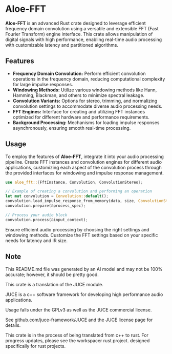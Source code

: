 # Aloe-FFT

**Aloe-FFT** is an advanced Rust crate designed to leverage efficient frequency domain convolution using a versatile and extensible FFT (Fast Fourier Transform) engine interface. This crate allows manipulation of digital signals with high performance, enabling real-time audio processing with customizable latency and partitioned algorithms.

## Features
- **Frequency Domain Convolution:** Perform efficient convolution operations in the frequency domain, reducing computational complexity for large impulse responses.
- **Windowing Methods:** Utilize various windowing methods like Hann, Hamming, Blackman, and others to minimize spectral leakage.
- **Convolution Variants:** Options for stereo, trimming, and normalizing convolution settings to accommodate diverse audio processing needs.
- **FFT Engines:** Interface for creating and utilizing FFT instances optimized for different hardware and performance requirements.
- **Background Processing:** Mechanisms for loading impulse responses asynchronously, ensuring smooth real-time processing.

## Usage
To employ the features of **Aloe-FFT**, integrate it into your audio processing pipeline. Create FFT instances and convolution engines for different audio applications, customizing each aspect of the convolution process through the provided interfaces for windowing and impulse response management.

```rust
use aloe_fft::{FftInstance, Convolution, ConvolutionStereo};

// Example of creating a convolution and performing an operation
let mut convolution = Convolution::default();
convolution.load_impulse_response_from_memory(data, size, ConvolutionStereo::yes);
convolution.prepare(&process_spec);

// Process your audio block
convolution.process(&input_context);
```

Ensure efficient audio processing by choosing the right settings and windowing methods. Customize the FFT settings based on your specific needs for latency and IR size.

## Note
This README.md file was generated by an AI model and may not be 100% accurate; however, it should be pretty good.


This crate is a translation of the JUCE module.

JUCE is a c++ software framework for developing high performance audio applications.

Usage falls under the GPLv3 as well as the JUCE commercial license.

See github.com/juce-framework/JUCE and the JUCE license page for details.

This crate is in the process of being translated from c++ to rust. For progress updates, please see the workspacer rust project. designed specifically for rust projects.
